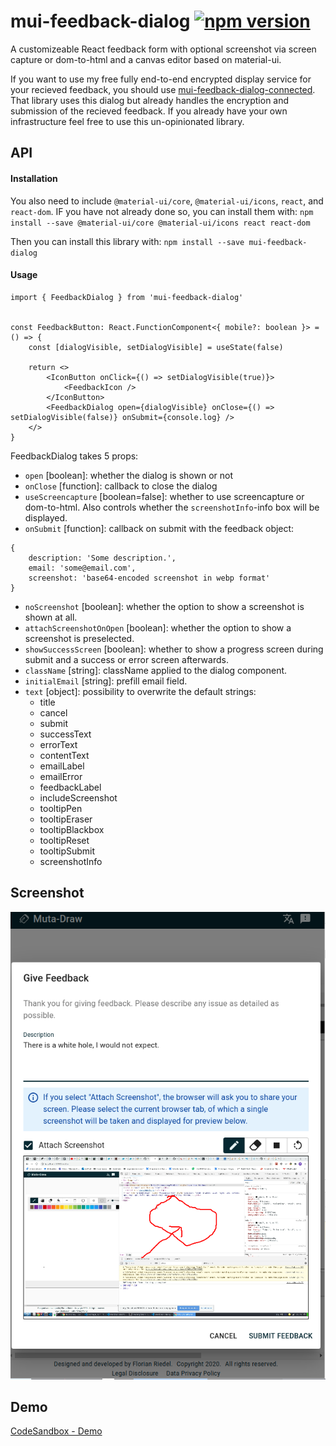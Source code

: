 # mui-feedback-dialog [![npm version](https://badge.fury.io/js/mui-feedback-dialog.svg)](https://badge.fury.io/js/mui-feedback-dialog)

A customizeable React feedback form with optional screenshot via screen capture or dom-to-html and a canvas editor based on material-ui.

If you want to use my free fully end-to-end encrypted display service for your recieved feedback, you should use [mui-feedback-dialog-connected](https://github.com/fochlac/mui-feedback-dialog-connected). That library uses this dialog but already handles the encryption and submission of the recieved feedback. If you already have your own infrastructure feel free to use this un-opinionated library.

## API

#### Installation

You also need to include `@material-ui/core`, `@material-ui/icons`, `react`, and `react-dom`. IF you have not already done so, you can install them with: 
`npm install --save @material-ui/core @material-ui/icons react react-dom`

Then you can install this library with:
`npm install --save mui-feedback-dialog`

#### Usage
```
import { FeedbackDialog } from 'mui-feedback-dialog'


const FeedbackButton: React.FunctionComponent<{ mobile?: boolean }> = () => {
    const [dialogVisible, setDialogVisible] = useState(false)

    return <>
        <IconButton onClick={() => setDialogVisible(true)}>
            <FeedbackIcon />
        </IconButton>
        <FeedbackDialog open={dialogVisible} onClose={() => setDialogVisible(false)} onSubmit={console.log} />
    </>
}
```

FeedbackDialog takes 5 props: 
* `open` [boolean]: whether the dialog is shown or not
* `onClose` [function]: callback to close the dialog
* `useScreencapture` [boolean=false]: whether to use screencapture or dom-to-html. Also controls whether the `screenshotInfo`-info box will be displayed.
* `onSubmit` [function]: callback on submit with the feedback object:
```
{
    description: 'Some description.',
    email: 'some@email.com',
    screenshot: 'base64-encoded screenshot in webp format'
}
```
* `noScreenshot` [boolean]: whether the option to show a screenshot is shown at all.
* `attachScreenshotOnOpen` [boolean]: whether the option to show a screenshot is preselected.
* `showSuccessScreen` [boolean]: whether to show a progress screen during submit and a success or error screen afterwards.
* `className` [string]: className applied to the dialog component.
* `initialEmail` [string]: prefill email field.
* `text` [object]: possibility to overwrite the default strings:
    * title
    * cancel
    * submit
    * successText
    * errorText
    * contentText
    * emailLabel
    * emailError
    * feedbackLabel
    * includeScreenshot
    * tooltipPen
    * tooltipEraser
    * tooltipBlackbox
    * tooltipReset
    * tooltipSubmit
    * screenshotInfo 

## Screenshot
![SampleScreenshot](https://github.com/fochlac/mui-feedback-dialog/blob/master/feedback-dialog.jpg?raw=true)

## Demo
[CodeSandbox - Demo](https://codesandbox.io/s/feedback-dialog-fdp7b)
